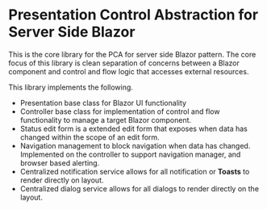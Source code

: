 ﻿# Presentation Control Abstraction for Server Side Blazor
This is the core library for the PCA for server side Blazor pattern. 
The core focus of this library is clean separation of concerns between a Blazor component and control and flow logic that accesses external resources. 

This library implements the following. 
- Presentation base class for Blazor UI functionality
- Controller base class for implementation of control and flow functionality to manage a target Blazor component. 
- Status edit form is a extended edit form that exposes when data has changed within the scope of an edit form.
- Navigation management to block navigation when data has changed. Implemented on the controller to support navigation manager, and browser based alerting. 
- Centralized notification service allows for all notification or **Toasts** to render directly on layout.
- Centralized dialog service allows for all dialogs to render directly on the layout. 
